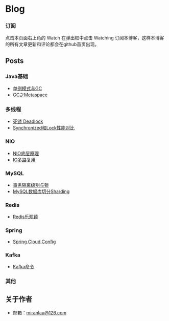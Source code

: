 Blog
========

### 订阅
点击本页面右上角的 Watch 在弹出框中点击 Watching 订阅本博客，这样本博客的所有文章更新和评论都会在github首页出现。


## Posts

### Java基础
- [单例模式与GC](https://github.com/miranlau/blog/issues/1)
- [GC之Metaspace](https://github.com/miranlau/blog/issues/5)

### 多线程
- [死锁 Deadlock](https://github.com/miranlau/blog/issues/2)
- [Synchronized和Lock性能对比](https://github.com/miranlau/blog/issues/3)

### NIO
- [NIO底层原理](https://github.com/miranlau/blog/issues/3)
- [IO多路复用](https://github.com/miranlau/blog/issues/4)

### MySQL
- [事务隔离级别与锁](https://github.com/miranlau/blog/issues/6)
- [MySQL数据库切分Sharding](https://github.com/miranlau/blog/issues/7)

### Redis
- [Redis乐观锁](https://github.com/miranlau/blog/issues/4)


### Spring
- [Spring Cloud Config](https://github.com/miranlau/blog/issues/4)

### Kafka
- [Kafka命令](https://github.com/miranlau/blog/issues/4)

### 其他

## 关于作者
- 邮箱：miranlau@126.com

